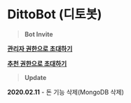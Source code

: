 # DittoBot (디토봇)

> **Bot Invite**

[**관리자 권한으로 초대하기**](https://discordapp.com/oauth2/authorize?client_id=657954787236642816&permissions=8&scope=bot)

[**추천 권한으로 초대하기**](https://discordapp.com/api/oauth2/authorize?client_id=657954787236642816&permissions=3669062&scope=bot)


> **Update**

**2020.02.11** - 돈 기능 삭제(MongoDB 삭제)
